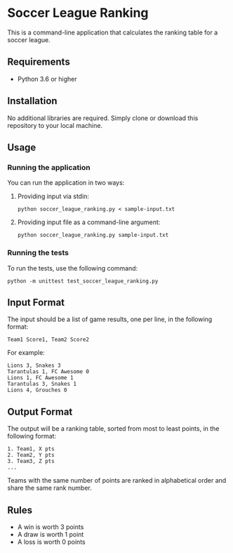 # Soccer League Ranking

This is a command-line application that calculates the ranking table for a soccer league.

## Requirements

- Python 3.6 or higher

## Installation

No additional libraries are required. Simply clone or download this repository to your local machine.

## Usage

### Running the application

You can run the application in two ways:

1. Providing input via stdin:
   ```
   python soccer_league_ranking.py < sample-input.txt
   ```

2. Providing input file as a command-line argument:
   ```
   python soccer_league_ranking.py sample-input.txt
   ```

### Running the tests

To run the tests, use the following command:

```
python -m unittest test_soccer_league_ranking.py
```

## Input Format

The input should be a list of game results, one per line, in the following format:

```
Team1 Score1, Team2 Score2
```

For example:
```
Lions 3, Snakes 3
Tarantulas 1, FC Awesome 0
Lions 1, FC Awesome 1
Tarantulas 3, Snakes 1
Lions 4, Grouches 0
```

## Output Format

The output will be a ranking table, sorted from most to least points, in the following format:

```
1. Team1, X pts
2. Team2, Y pts
3. Team3, Z pts
...
```

Teams with the same number of points are ranked in alphabetical order and share the same rank number.

## Rules

- A win is worth 3 points
- A draw is worth 1 point
- A loss is worth 0 points